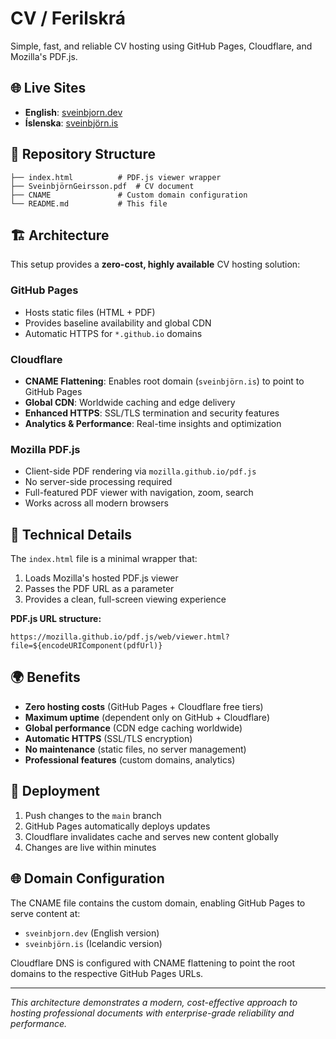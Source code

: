 # CV / Ferilskrá

Simple, fast, and reliable CV hosting using GitHub Pages, Cloudflare, and Mozilla's PDF.js.

## 🌐 Live Sites

- **English**: [sveinbjorn.dev](https://sveinbjorn.dev)
- **Íslenska**: [sveinbjörn.is](https://sveinbjörn.is)

## 📁 Repository Structure

```
├── index.html          # PDF.js viewer wrapper
├── SveinbjörnGeirsson.pdf  # CV document
├── CNAME               # Custom domain configuration
└── README.md           # This file
```

## 🏗️ Architecture

This setup provides a **zero-cost, highly available** CV hosting solution:

### GitHub Pages
- Hosts static files (HTML + PDF)
- Provides baseline availability and global CDN
- Automatic HTTPS for `*.github.io` domains

### Cloudflare
- **CNAME Flattening**: Enables root domain (`sveinbjörn.is`) to point to GitHub Pages
- **Global CDN**: Worldwide caching and edge delivery
- **Enhanced HTTPS**: SSL/TLS termination and security features
- **Analytics & Performance**: Real-time insights and optimization

### Mozilla PDF.js
- Client-side PDF rendering via `mozilla.github.io/pdf.js`
- No server-side processing required
- Full-featured PDF viewer with navigation, zoom, search
- Works across all modern browsers

## 🔧 Technical Details

The `index.html` file is a minimal wrapper that:
1. Loads Mozilla's hosted PDF.js viewer
2. Passes the PDF URL as a parameter
3. Provides a clean, full-screen viewing experience

**PDF.js URL structure:**
```
https://mozilla.github.io/pdf.js/web/viewer.html?file=${encodeURIComponent(pdfUrl)}
```

## 🌍 Benefits

- **Zero hosting costs** (GitHub Pages + Cloudflare free tiers)
- **Maximum uptime** (dependent only on GitHub + Cloudflare)
- **Global performance** (CDN edge caching worldwide)
- **Automatic HTTPS** (SSL/TLS encryption)
- **No maintenance** (static files, no server management)
- **Professional features** (custom domains, analytics)

## 🔄 Deployment

1. Push changes to the `main` branch
2. GitHub Pages automatically deploys updates
3. Cloudflare invalidates cache and serves new content globally
4. Changes are live within minutes

## 🌐 Domain Configuration

The CNAME file contains the custom domain, enabling GitHub Pages to serve content at:
- `sveinbjorn.dev` (English version)
- `sveinbjörn.is` (Icelandic version)

Cloudflare DNS is configured with CNAME flattening to point the root domains to the respective GitHub Pages URLs.

---

*This architecture demonstrates a modern, cost-effective approach to hosting professional documents with enterprise-grade reliability and performance.*

